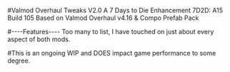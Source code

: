 #Valmod Overhaul Tweaks V2.0
 A 7 Days to Die Enhancement
 7D2D: A15 Build 105
 Based on Valmod Overhaul v4.16 & Compo Prefab Pack

#----Features----
Too many to list, I have touched on just about every aspect of both mods.



#This is an ongoing WIP and DOES impact game performance to some degree.
